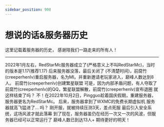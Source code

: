 ```yaml
---
sidebar_position: 998
---
```


# 想说的话&服务器历史
这里记载着服务器的历史，
感谢陪我们一路走来的所有人！
***
2022年1月左右，RedStarMc服务器成立了(严格意义上不叫RedStarMc)，当时的版本是1.17(推荐1.17)
后来服务器没落，最后关闭了
(不清楚时间)，前腐竹(creeperhenlv)重启服务器，名为MI。并重新邀请老玩家进入，巅峰人数达到8人。
前腐竹(creeperhenlv)创建繁星联盟
可是，因为内部矛盾问题，有人夺取了前腐竹(creeperhenlv)的QQ，繁星联盟解散，前腐竹(creeperhenlv)宣布退圈
就这样结束了吗？
不！在2022年10月2日，Pingguo趁着国庆假期，重建服务器，服务器更名为RedStarMc。
后来，服务器拿到了WXMC的免费长期虚拟机
服务器就高飞猛进了...
吗？
刚开服，就被持续压测3天，差点死服
最后引入安全系统，这场风波才就此落幕
到了现在，服务器虽仍在经历一次又一次的风波，但服务器已经可以正常运行了
巅峰人数已到达13人+
期待更好的明天！

